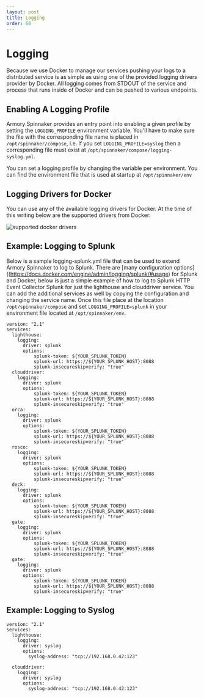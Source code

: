 ```yaml
---
layout: post
title: Logging
order: 60
---
```


# Logging

Because we use Docker to manage our services pushing your logs to a distributed service is as simple as using one of the provided logging drivers provider by Docker.   All logging comes from STDOUT of the service and process that runs inside of Docker and can be pushed to various endpoints.


## Enabling A Logging Profile

Armory Spinnaker provides an entry point into enabling a given profile by setting the `LOGGING_PROFILE` environment variable.  You'll have to make sure the file with the corresponding file name is placed in `/opt/spinnaker/compose`, i.e. if you set `LOGGING_PROFILE=syslog` then a corresponding file must exist at `/opt/spinnaker/compose/logging-syslog.yml`.

You can set a logging profile by changing the variable per environment.  You can find the environment file that is used at startup at `/opt/spinnaker/env`


## Logging Drivers for Docker

You can use any of the available logging drivers for Docker.  At the time of this writing below are the supported drivers from Docker:

![supported docker drivers](https://d1ax1i5f2y3x71.cloudfront.net/items/3c2y3S2z0k3v1L3K2W0l/Image%202017-04-13%20at%2011.22.03%20AM.png?X-CloudApp-Visitor-Id=2686178)


## Example: Logging to Splunk

Below is a sample logging-splunk.yml file that can be used to extend Armory Spinnaker to log to Splunk.  There are [many configuration options]((https://docs.docker.com/engine/admin/logging/splunk/#usage) for Splunk and Docker, below is just a simple example of how to log to Splunk HTTP Event Collector Splunk  for just the lighthouse and clouddriver service.  You can add the additional services as well by copying the configuration and changing the service name.  Once this file place at the location `/opt/spinnaker/compose` and set `LOGGING_PROFILE=splunk` in your environment file located at `/opt/spinnaker/env`.

```
version: "2.1"
services:
  lighthouse:
    logging:
      driver: splunk
      options:
          splunk-token: ${YOUR_SPLUNK_TOKEN}
          splunk-url: https://${YOUR_SPLUNK_HOST}:8088
          splunk-insecureskipverify: "true"
  clouddriver:
    logging:
      driver: splunk
      options:
          splunk-token: ${YOUR_SPLUNK_TOKEN}
          splunk-url: https://${YOUR_SPLUNK_HOST}:8088
          splunk-insecureskipverify: "true"
  orca:
    logging:
      driver: splunk
      options:
          splunk-token: ${YOUR_SPLUNK_TOKEN}
          splunk-url: https://${YOUR_SPLUNK_HOST}:8088
          splunk-insecureskipverify: "true"
  rosco:
    logging:
      driver: splunk
      options:
          splunk-token: ${YOUR_SPLUNK_TOKEN}
          splunk-url: https://${YOUR_SPLUNK_HOST}:8088
          splunk-insecureskipverify: "true"
  deck:
    logging:
      driver: splunk
      options:
          splunk-token: ${YOUR_SPLUNK_TOKEN}
          splunk-url: https://${YOUR_SPLUNK_HOST}:8088
          splunk-insecureskipverify: "true"
  gate:
    logging:
      driver: splunk
      options:
          splunk-token: ${YOUR_SPLUNK_TOKEN}
          splunk-url: https://${YOUR_SPLUNK_HOST}:8088
          splunk-insecureskipverify: "true"
  gate:
    logging:
      driver: splunk
      options:
          splunk-token: ${YOUR_SPLUNK_TOKEN}
          splunk-url: https://${YOUR_SPLUNK_HOST}:8088
          splunk-insecureskipverify: "true"
```

## Example: Logging to Syslog
```
version: "2.1"
services:
  lighthouse:
    logging:
      driver: syslog
      options:
        syslog-address: "tcp://192.168.0.42:123"  

  clouddriver:
    logging:
      driver: syslog
      options:
        syslog-address: "tcp://192.168.0.42:123"  
```

